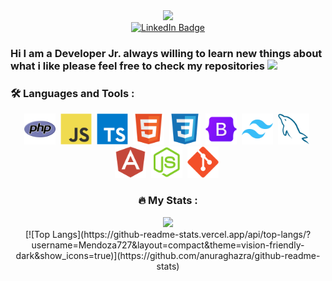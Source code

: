 <div id="header" align="center">
  <img src="https://media.giphy.com/media/Ll22OhMLAlVDb8UQWe/giphy.gif" width="100"/>
</div>
<div id="badges" align="center">
  <a href="https://www.linkedin.com/in/juan-camilo-mendoza-villegas-2a356b245/">
    <img src="https://img.shields.io/badge/LinkedIn-blue?style=for-the-badge&logo=linkedin&logoColor=white" alt="LinkedIn Badge"/>
  </a>
</div>
<h3>
  Hi I am a Developer Jr. always willing to learn new things about what i like please feel free to check my repositories
  <img src="https://media.giphy.com/media/hvRJCLFzcasrR4ia7z/giphy.gif" width="30px"/>
</h3>

### :hammer_and_wrench: Languages and Tools :

<div align="center">
     <img src="https://github.com/devicons/devicon/blob/master/icons/php/php-original.svg" title="Php" width="50" height="50"/>&nbsp;
     <img src="https://github.com/devicons/devicon/blob/master/icons/javascript/javascript-original.svg" title="Javascript" width="50" height="50"/>&nbsp;
     <img src="https://github.com/devicons/devicon/blob/master/icons/typescript/typescript-original.svg" title="Typescript" width="50" height="50"/>&nbsp;
     <img src="https://github.com/devicons/devicon/blob/master/icons/html5/html5-original.svg" title="Html" width="50" height="50"/>&nbsp;
     <img src="https://github.com/devicons/devicon/blob/master/icons/css3/css3-original.svg" title="Css" width="50" height="50"/>&nbsp;
     <img src="https://github.com/devicons/devicon/blob/master/icons/bootstrap/bootstrap-original.svg" title="FBoostrap" width="50" height="50"/>&nbsp;
     <img src="https://github.com/devicons/devicon/blob/master/icons/tailwindcss/tailwindcss-plain.svg" title="Tailwind" width="50" height="50"/>&nbsp;
     <img src="https://github.com/devicons/devicon/blob/master/icons/mysql/mysql-plain.svg" title="MySQL" width="50" height="50"/>&nbsp;
     <img src="https://github.com/devicons/devicon/blob/master/icons/angularjs/angularjs-plain.svg" title="AngularJs" width="50" height="50"/>&nbsp;
     <img src="https://github.com/devicons/devicon/blob/master/icons/nodejs/nodejs-plain.svg" title="NodeJs" width="50" height="50"/>&nbsp;
     <img src="https://github.com/devicons/devicon/blob/master/icons/git/git-original.svg" title="Git" width="50" height="50"/>&nbsp;
<div />


### :fire: My Stats :
<div align="center">
 <img src="https://github-readme-stats.vercel.app/api?username=Mendoza727&show_icons=true&title_color=fff&icon_color=79ff97&text_color=9f9f9f&count_private=true&bg_color=151515" width="400">  
</div>
 [![Top Langs](https://github-readme-stats.vercel.app/api/top-langs/?username=Mendoza727&layout=compact&theme=vision-friendly-dark&show_icons=true)](https://github.com/anuraghazra/github-readme-stats)
